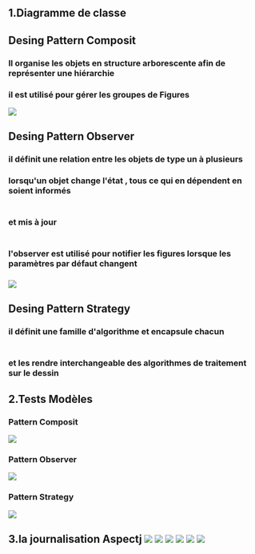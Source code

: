 <h2>1.Diagramme de classe</h2>

<h2>Desing Pattern Composit</h2>
<h3>Il organise les objets en structure arborescente afin de représenter une hiérarchie<br></h3>
<h3>il est utilisé pour gérer les groupes de Figures</h3>
<img src="/captures/1.Capture.PNG">
<h2>Desing Pattern Observer</h2>
<h3>il définit une relation entre les objets de type un à plusieurs<br></h3>
<h3>lorsqu'un objet change l'état , tous ce qui en dépendent en soient informés</h3>
<h3><br> et mis à jour <h3>
<h3><br> l'observer est utilisé pour notifier les figures lorsque les paramètres par défaut changent <h3>
<img src="/captures/2.Capture.PNG">
<h2>Desing Pattern Strategy</h2>
<h3>il définit une famille d'algorithme  et encapsule chacun</h3>
<h3><br> et les rendre interchangeable des algorithmes de traitement sur le dessin</h3>

<h2>2.Tests Modèles</h2>

<h3>Pattern Composit</h3>
<img src="/captures/4.Capture.PNG">
<h3>Pattern Observer</h3>
<img src="/captures/5.Capture.PNG">
<h3>Pattern Strategy</h3>
<img src="/captures/6.Capture.PNG">

<h2>3.la journalisation Aspectj</h>
<img src="/captures/7.Capture.PNG">
<img src="/captures/9.Capture.PNG">
<img src="/captures/10.Capture.PNG">
<img src="/captures/11.Capture.PNG">
<img src="/captures/12.Capture.PNG">
<img src="/captures/13.Capture.PNG">







